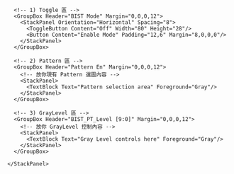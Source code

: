 <Grid Background="#F7F8FA" UseLayoutRounding="True" SnapsToDevicePixels="True">
  <Grid.ColumnDefinitions>
    <ColumnDefinition Width="380"/>   <!-- 左側固定欄 -->
    <ColumnDefinition Width="12"/>    <!-- 中間縫隙 -->
    <ColumnDefinition Width="*"/>     <!-- 右側舞台 -->
  </Grid.ColumnDefinitions>

  <!-- 左側控制欄 -->
  <ScrollViewer Grid.Column="0" VerticalScrollBarVisibility="Auto">
    <StackPanel Margin="12" Orientation="Vertical" >

      <!-- 1) Toggle 區 -->
      <GroupBox Header="BIST Mode" Margin="0,0,0,12">
        <StackPanel Orientation="Horizontal" Spacing="8">
          <ToggleButton Content="Off" Width="80" Height="28"/>
          <Button Content="Enable Mode" Padding="12,6" Margin="8,0,0,0"/>
        </StackPanel>
      </GroupBox>

      <!-- 2) Pattern 區 -->
      <GroupBox Header="Pattern En" Margin="0,0,0,12">
        <!-- 放你現有 Pattern 選圖內容 -->
        <StackPanel>
          <TextBlock Text="Pattern selection area" Foreground="Gray"/>
        </StackPanel>
      </GroupBox>

      <!-- 3) GrayLevel 區 -->
      <GroupBox Header="BIST_PT_Level [9:0]" Margin="0,0,0,12">
        <!-- 放你 GrayLevel 控制內容 -->
        <StackPanel>
          <TextBlock Text="Gray Level controls here" Foreground="Gray"/>
        </StackPanel>
      </GroupBox>

    </StackPanel>
  </ScrollViewer>

  <!-- 右側固定寬圖片牆 -->
  <Border Grid.Column="2" Padding="12" HorizontalAlignment="Center">
    <Grid Width="960">
      <!-- 放你的圖片牆 XAML -->
      <TextBlock Text="Image Wall Area"
                 Foreground="DarkGray"
                 FontSize="16"
                 HorizontalAlignment="Center"
                 VerticalAlignment="Center"/>
    </Grid>
  </Border>
</Grid>

